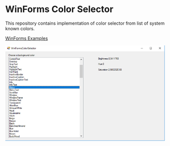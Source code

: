 # WinForms Color Selector

This repository contains implementation of color selector from list of system known colors.

[WinForms Examples](https://github.com/NikolaGrujic91/WinForms-Examples)

![image missing](App.png "Application UI")